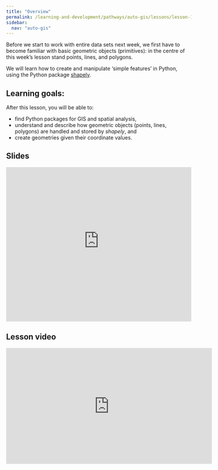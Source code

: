 ```yaml
---
title: "Overview"
permalink: /learning-and-development/pathways/auto-gis/lessons/lesson-1/overview/
sidebar:
  nav: "auto-gis"
---
```



Before we start to work with entire data sets next week, we first have to become
familiar with basic geometric objects (primitives): in the centre of this week’s
lesson stand points, lines, and polygons.

We will learn how to create and manipulate ‘simple features’ in Python, using
the Python package [shapely](https://shapely.readthedocs.io/).


## Learning goals:

After this lesson, you will be able to:
- find Python packages for GIS and spatial analysis,
- understand and describe how geometric objects (points, lines, polygons) are
  handled and stored by *shapely*, and
- create geometries given their coordinate values.


## Slides

<embed src="https://automating-gis-processes.github.io/slides/2023/introduction.html" type="text/html" style="width: 100%; height: 30em" />


## Lesson video

<iframe width="560" height="315" src="https://www.youtube.com/embed/heEKeH2ECSk?si=TZem7YtYXlz3xaxh" title="YouTube video player" frameborder="0" allow="accelerometer; autoplay; clipboard-write; encrypted-media; gyroscope; picture-in-picture; web-share" allowfullscreen></iframe>